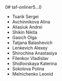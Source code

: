 0# taf-onliner5...0

- Tsarik Sergei
- Avchinnikova Alina
- Aliasiuk Andrei
- Shikin Nikita
- Gasich Olga
- Tatjana Balashevich
- Lenkevich Alexey
- Shirochina Anastasiya
- Filenkov Vladislav
- Shidlovskaya Katerina
- Sokolova Polina
- Melnichenko Leonid